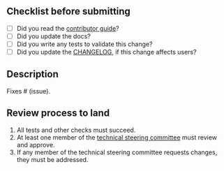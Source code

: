 ## Checklist before submitting

- [ ] Did you read the [contributor guide](https://github.com/horovod/horovod/blob/master/CONTRIBUTING.md)?
- [ ] Did you update the docs?
- [ ] Did you write any tests to validate this change?  
- [ ] Did you update the [CHANGELOG](https://github.com/horovod/horovod/blob/master/CHANGELOG.md), if this change affects users?

## Description

Fixes # (issue).

## Review process to land 

1. All tests and other checks must succeed.
2. At least one member of the [technical steering committee](https://github.com/horovod/horovod/blob/master/GOVERNANCE.md) must review and approve.
3. If any member of the technical steering committee requests changes, they must be addressed.
